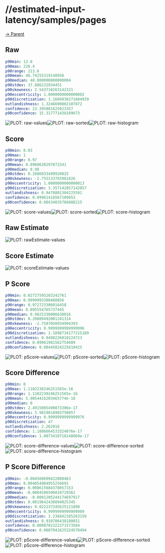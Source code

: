 
# //estimated-input-latency/samples/pages

[→ Parent](../..)


## Raw


```yaml
p90min: 12.8
p90max: 226.4
p90range: 213.6
p90mean: 46.74255319148936
p90median: 40.800000000000004
p90stdev: 37.886232934451
p90skewness: 2.543718263142321
p90eccentricity: 1.0000000000000002
p90discretization: 1.1604938271604939
outlandishness: 1.3246690802107872
confidence: 23.395881625023357
p90confidence: 15.317771438189673

```

![PLOT: raw-values](./raw/values.svg)![PLOT: raw-sorted](./raw/sorted.svg)![PLOT: raw-histogram](./raw/histogram.svg)
## Score


```yaml
p90min: 0.03
p90max: 1
p90range: 0.97
p90mean: 0.8960638297872341
p90median: 0.98
p90stdev: 0.2086033499920025
p90skewness: -2.755133783981826
p90eccentricity: 1.0000000000000013
p90discretization: 3.357142857142857
outlandishness: 0.9478801304225591
confidence: 0.09961418567109853
p90confidence: 0.08434035766888215

```

![PLOT: score-values](./score/values.svg)![PLOT: score-sorted](./score/sorted.svg)![PLOT: score-histogram](./score/histogram.svg)
## Raw Estimate

![PLOT: rawEstimate-values](./rawEstimate/values.svg)
## Score Estimate

![PLOT: scoreEstimate-values](./scoreEstimate/values.svg)
## P Score


```yaml
p90min: 0.02727595203242761
p90max: 0.9999993380488856
p90range: 0.972723386016458
p90mean: 0.895554765737445
p90median: 0.9825330086638016
p90stdev: 0.20889492001241314
p90skewness: -2.7587050934994393
p90eccentricity: 0.9999999999999996
p90discretization: 1.1898734177215189
outlandishness: 0.9480226818224723
confidence: 0.09961981562754689
p90confidence: 0.08445824225610425

```

![PLOT: pScore-values](./pScore/values.svg)![PLOT: pScore-sorted](./pScore/sorted.svg)![PLOT: pScore-histogram](./pScore/histogram.svg)
## Score Difference


```yaml
p90min: 0
p90max: 1.1102230246251565e-16
p90range: 1.1102230246251565e-16
p90mean: 5.9054416203465774e-18
p90median: 0
p90stdev: 2.4915085490873306e-17
p90skewness: 3.9819818903758057
p90eccentricity: 0.9999999999999976
p90discretization: 47
outlandishness: 2.262016
confidence: 1.1806664533324076e-17
p90confidence: 1.0073410718148069e-17

```

![PLOT: score-difference-values](./score-difference/values.svg)![PLOT: score-difference-sorted](./score-difference/sorted.svg)![PLOT: score-difference-histogram](./score-difference/histogram.svg)
## P Score Difference


```yaml
p90min: -0.004560699422800463
p90max: 0.004054984955256691
p90range: 0.008615684378057153
p90mean: -0.0004506506034729362
p90median: -0.0001205244174697917
p90stdev: 0.0019642430894025345
p90skewness: 0.022237245625121898
p90eccentricity: 0.9999999999999989
p90discretization: 1.236842105263158
outlandishness: 0.910706438180851
confidence: 0.0008782322371573564
p90confidence: 0.0007941625324578494

```

![PLOT: pScore-difference-values](./pScore-difference/values.svg)![PLOT: pScore-difference-sorted](./pScore-difference/sorted.svg)![PLOT: pScore-difference-histogram](./pScore-difference/histogram.svg)